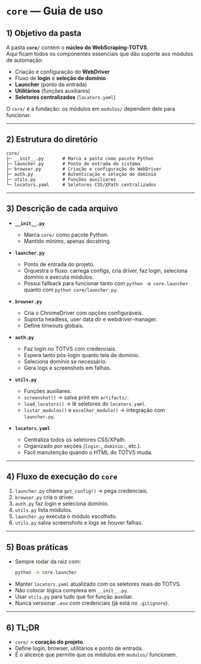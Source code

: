 # `core` — Guia de uso

## 1) Objetivo da pasta
A pasta **`core/`** contém o **núcleo do WebScraping-TOTVS**.  
Aqui ficam todos os componentes essenciais que dão suporte aos módulos de automação:

- Criação e configuração do **WebDriver**  
- Fluxo de **login** e **seleção de domínio**  
- **Launcher** (ponto de entrada)  
- **Utilitários** (funções auxiliares)  
- **Seletores centralizados** (`locators.yaml`)  

O `core/` é a fundação: os módulos em `modulos/` dependem dele para funcionar.

---

## 2) Estrutura do diretório

```
core/
├─ __init__.py       # Marca a pasta como pacote Python
├─ launcher.py       # Ponto de entrada do sistema
├─ browser.py        # Criação e configuração do WebDriver
├─ auth.py           # Autenticação e seleção de domínio
├─ utils.py          # Funções auxiliares
└─ locators.yaml     # Seletores CSS/XPath centralizados
```

---

## 3) Descrição de cada arquivo

- **`__init__.py`**  
  - Marca `core/` como pacote Python.  
  - Mantido mínimo, apenas docstring.  

- **`launcher.py`**  
  - Ponto de entrada do projeto.  
  - Orquestra o fluxo: carrega configs, cria driver, faz login, seleciona domínio e executa módulos.  
  - Possui fallback para funcionar tanto com `python -m core.launcher` quanto com `python core/launcher.py`.  

- **`browser.py`**  
  - Cria o ChromeDriver com opções configuráveis.  
  - Suporta headless, user data dir e webdriver-manager.  
  - Define timeouts globais.  

- **`auth.py`**  
  - Faz login no TOTVS com credenciais.  
  - Espera tanto pós-login quanto tela de domínio.  
  - Seleciona domínio se necessário.  
  - Gera logs e screenshots em falhas.  

- **`utils.py`**  
  - Funções auxiliares.  
  - `screenshot()` → salva print em `artifacts/`.  
  - `load_locators()` → lê seletores do `locators.yaml`.  
  - `listar_modulos()` e `escolher_modulo()` → integração com `launcher.py`.  

- **`locators.yaml`**  
  - Centraliza todos os seletores CSS/XPath.  
  - Organizado por seções (`login:`, `dominio:`, etc.).  
  - Fácil manutenção quando o HTML do TOTVS muda.  

---

## 4) Fluxo de execução do `core`

1. `launcher.py` chama `get_config()` → pega credenciais.  
2. `browser.py` cria o driver.  
3. `auth.py` faz login e seleciona domínio.  
4. `utils.py` lista módulos.  
5. `launcher.py` executa o módulo escolhido.  
6. `utils.py` salva screenshots e logs se houver falhas.  

---

## 5) Boas práticas

- Sempre rodar da raiz com:
  ```bash
  python -m core.launcher
  ```
- Manter `locators.yaml` atualizado com os seletores reais do TOTVS.  
- Não colocar lógica complexa em `__init__.py`.  
- Usar `utils.py` para tudo que for função auxiliar.  
- Nunca versionar `.env` com credenciais (já está no `.gitignore`).  

---

## 6) TL;DR

- `core/` = **coração do projeto**.  
- Define login, browser, utilitários e ponto de entrada.  
- É o alicerce que permite que os módulos em `modulos/` funcionem.  
